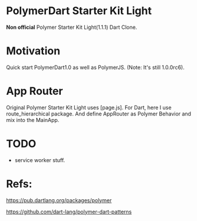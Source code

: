 PolymerDart Starter Kit Light
=============================

**Non official** Polymer Starter Kit Light(1.1.1) Dart Clone.

# Motivation

Quick start PolymerDart1.0 as well as PolymerJS.
(Note: It's still 1.0.0rc6).

# App Router

Original Polymer Starter Kit Light uses [page.js]. For Dart, here I use route_hierarchical package. And define AppRouter as Polymer Behavior and mix into the MainApp.


# TODO

* service worker stuff.

# Refs:

<https://pub.dartlang.org/packages/polymer>

<https://github.com/dart-lang/polymer-dart-patterns>
